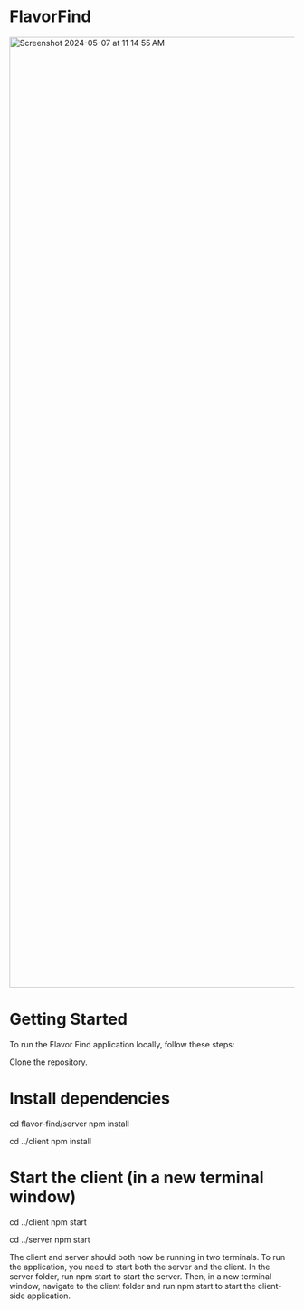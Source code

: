 # FlavorFind

<img width="1680" alt="Screenshot 2024-05-07 at 11 14 55 AM" src="https://github.com/eshaan-c/FlavorFind/assets/138060037/99bfd33e-56b6-473a-b239-6d15ed6880a9">


# Getting Started
To run the Flavor Find application locally, follow these steps:

Clone the repository.

# Install dependencies
cd flavor-find/server
npm install

cd ../client
npm install

# Start the client (in a new terminal window)
cd ../client
npm start

cd ../server
npm start

The client and server should both now be running in two terminals.
To run the application, you need to start both the server and the client. In the server folder, run npm start to start the server. Then, in a new terminal window, navigate to the client folder and run npm start to start the client-side application.
